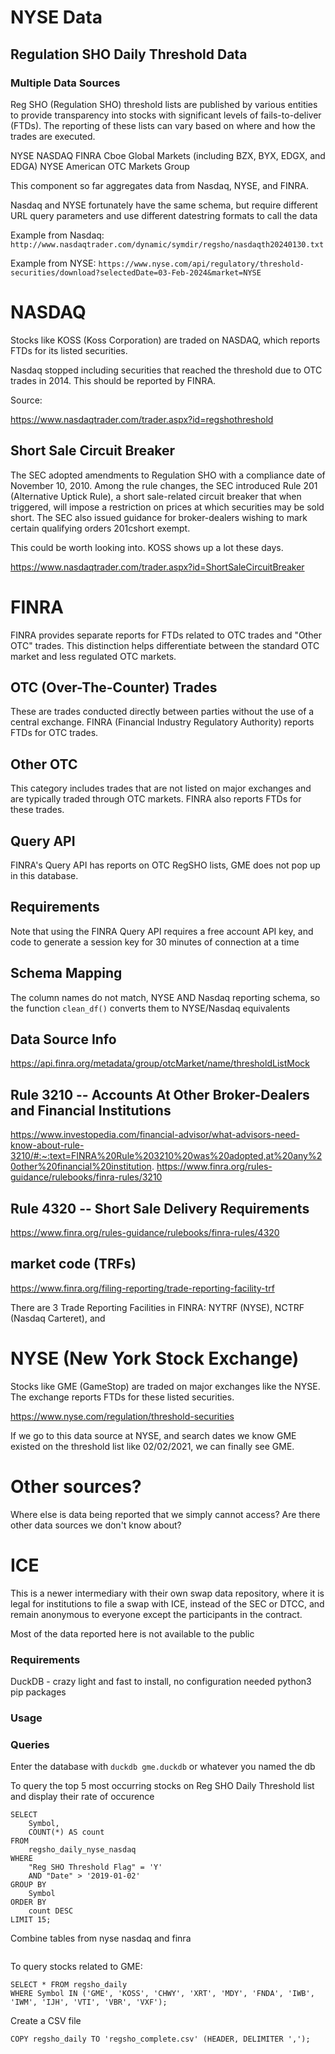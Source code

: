 
# NYSE Data

## Regulation SHO Daily Threshold Data



### Multiple Data Sources
Reg SHO (Regulation SHO) threshold lists are published by various entities to provide transparency into stocks with significant levels of fails-to-deliver (FTDs). The reporting of these lists can vary based on where and how the trades are executed.

NYSE
NASDAQ
FINRA
Cboe Global Markets (including BZX, BYX, EDGX, and EDGA)
NYSE American
OTC Markets Group

This component so far aggregates data from Nasdaq, NYSE, and FINRA. 

Nasdaq and NYSE fortunately have the same schema, but require different URL query parameters and use different datestring formats to call the data

Example from Nasdaq: `http://www.nasdaqtrader.com/dynamic/symdir/regsho/nasdaqth20240130.txt`

Example from NYSE: `https://www.nyse.com/api/regulatory/threshold-securities/download?selectedDate=03-Feb-2024&market=NYSE`





# NASDAQ
Stocks like KOSS (Koss Corporation) are traded on NASDAQ, which reports FTDs for its listed securities.

Nasdaq stopped including securities that reached the threshold due to OTC trades in 2014. This should be reported by FINRA.



Source:

https://www.nasdaqtrader.com/trader.aspx?id=regshothreshold

## Short Sale Circuit Breaker
The SEC adopted amendments to Regulation SHO with a compliance date of November 10, 2010. Among the rule changes, the SEC introduced Rule 201 (Alternative Uptick Rule), a short sale-related circuit breaker that when triggered, will impose a restriction on prices at which securities may be sold short. The SEC also issued guidance for broker-dealers wishing to mark certain qualifying orders 201cshort exempt.

This could be worth looking into. KOSS shows up a lot these days.

https://www.nasdaqtrader.com/trader.aspx?id=ShortSaleCircuitBreaker


# FINRA 
FINRA provides separate reports for FTDs related to OTC trades and "Other OTC" trades. This distinction helps differentiate between the standard OTC market and less regulated OTC markets.

## OTC (Over-The-Counter) Trades
These are trades conducted directly between parties without the use of a central exchange. FINRA (Financial Industry Regulatory Authority) reports FTDs for OTC trades.

## Other OTC
This category includes trades that are not listed on major exchanges and are typically traded through OTC markets. FINRA also reports FTDs for these trades.

## Query API
FINRA's Query API has reports on OTC RegSHO lists, GME does not pop up in this database. 

## Requirements
Note that using the FINRA Query API requires a free account API key, and code to generate a session key for 30 minutes of connection at a time

## Schema Mapping
The column names do not match, NYSE AND Nasdaq reporting schema, so the function `clean_df()` converts them to NYSE/Nasdaq equivalents




## Data Source Info
https://api.finra.org/metadata/group/otcMarket/name/thresholdListMock

## Rule 3210 -- Accounts At Other Broker-Dealers and Financial Institutions
https://www.investopedia.com/financial-advisor/what-advisors-need-know-about-rule-3210/#:~:text=FINRA%20Rule%203210%20was%20adopted,at%20any%20other%20financial%20institution.
https://www.finra.org/rules-guidance/rulebooks/finra-rules/3210

## Rule 4320 -- Short Sale Delivery Requirements
https://www.finra.org/rules-guidance/rulebooks/finra-rules/4320

## market code (TRFs)
https://www.finra.org/filing-reporting/trade-reporting-facility-trf

There are 3 Trade Reporting Facilities in FINRA: NYTRF (NYSE), NCTRF (Nasdaq Carteret), and 


# NYSE (New York Stock Exchange)
Stocks like GME (GameStop) are traded on major exchanges like the NYSE. The exchange reports FTDs for these listed securities.

https://www.nyse.com/regulation/threshold-securities

If we go to this data source at NYSE, and search dates we know GME existed on the threshold list like 02/02/2021, we can finally see GME.

# Other sources?

Where else is data being reported that we simply cannot access? Are there other data sources we don't know about?

# ICE

This is a newer intermediary with their own swap data repository, where it is legal for institutions to file a swap with ICE, instead of the SEC or DTCC, and remain anonymous to everyone except the participants in the contract.

Most of the data reported here is not available to the public


### Requirements

DuckDB - crazy light and fast to install, no configuration needed
python3
pip packages
### Usage



### Queries

Enter the database with `duckdb gme.duckdb` or whatever you named the db

To query the top 5 most occurring stocks on Reg SHO Daily Threshold list and display their rate of occurence

```
SELECT
    Symbol,
    COUNT(*) AS count
FROM
    regsho_daily_nyse_nasdaq
WHERE
    "Reg SHO Threshold Flag" = 'Y'
    AND "Date" > '2019-01-02'
GROUP BY
    Symbol
ORDER BY
    count DESC
LIMIT 15;
```

Combine tables from nyse nasdaq and finra
```

```
To query stocks related to GME:

```
SELECT * FROM regsho_daily
WHERE Symbol IN ('GME', 'KOSS', 'CHWY', 'XRT', 'MDY', 'FNDA', 'IWB', 'IWM', 'IJH', 'VTI', 'VBR', 'VXF');
```

Create a CSV file

```
COPY regsho_daily TO 'regsho_complete.csv' (HEADER, DELIMITER ',');
```